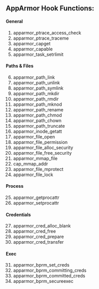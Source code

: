 ## **AppArmor Hook Functions:**

#### General
1. apparmor_ptrace_access_check
2. apparmor_ptrace_traceme
3. apparmor_capget
4. apparmor_capable
5. apparmor_task_setrlimit

#### Paths & Files
6. apparmor_path_link
7. apparmor_path_unlink
8. apparmor_path_symlink
9. apparmor_path_mkdir
10. apparmor_path_rmdir
11. apparmor_path_mknod
12. apparmor_path_rename
13. apparmor_path_chmod
14. apparmor_path_chown
15. apparmor_path_truncate
16. apparmor_inode_getatt
17. apparmor_file_open
18. apparmor_file_permission
19. apparmor_file_alloc_security
20. apparmor_file_free_security
21. apparmor_mmap_file
22. cap_mmap_addr
23. apparmor_file_mprotect
24. apparmor_file_lock

#### Process
25. apparmor_getprocattr
26. apparmor_setprocattr

#### Credentials
27. apparmor_cred_alloc_blank
28. apparmor_cred_free
29. apparmor_cred_prepare
30.  apparmor_cred_transfer

#### Exec
31. apparmor_bprm_set_creds
32. apparmor_bprm_committing_creds
33. apparmor_bprm_committed_creds
34. apparmor_bprm_secureexec